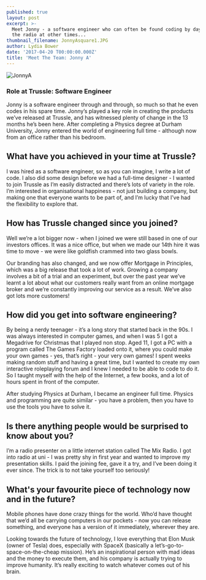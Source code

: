```yaml
---
published: true
layout: post
excerpt: >-
  Meet Jonny - a software engineer who can often be found coding by day, and on
  the radio at other times...
thumbnail_filename: JonnyAsquare1.JPG
author: Lydia Bower
date: '2017-04-20 T00:00:00.000Z'
title: 'Meet The Team: Jonny A'
---
```

![JonnyA]({{site.baseurl}}/images/post_images/JonnyA.JPG)

### Role at Trussle: Software Engineer

Jonny is a software engineer through and through, so much so that he even codes in his spare time. 
Jonny’s played a key role in creating the products we’ve released at Trussle, and has witnessed plenty of change in the 13 months he’s been here. After completing a Physics degree at Durham University, Jonny entered the world of engineering full time - although now from an office rather than his bedroom.  


## What have you achieved in your time at Trussle?
I was hired as a software engineer, so as you can imagine, I write a lot of code. I also did some design before we had a full-time designer - I wanted to join Trussle as I’m easily distracted and there’s lots of variety in the role. I’m interested in organisational happiness - not just building a company, but making one that everyone wants to be part of, and I’m lucky that I’ve had the flexibility to explore that. 

## How has Trussle changed since you joined?
Well we’re a lot bigger now - when I joined we were still based in one of our investors offices. It was a nice office, but when we made our 14th hire it was time to move - we were like goldfish crammed into two glass bowls. 

Our branding has also changed, and we now offer Mortgage in Principles, which was a big release that took a lot of work. Growing a company involves a bit of a trial and an experiment, but over the past year we’ve learnt a lot about what our customers really want from an online mortgage broker and we’re constantly improving our service as a result. We’ve also got lots more customers! 

## How did you get into software engineering?
By being a nerdy teenager - it’s a long story that started back in the 90s. I was always interested in computer games, and when I was 5 I got a Megadrive for Christmas that I played non stop. Aged 11, I got a PC with a program called The Games Factory loaded onto it, where you could make your own games - yes, that’s right - your very own games! I spent weeks making random stuff and having a great time, but I wanted to create my own interactive roleplaying forum and I knew I needed to be able to code to do it. So I taught myself with the help of the Internet, a few books, and a lot of hours spent in front of the computer. 

After studying Physics at Durham, I became an engineer full time. Physics and programming are quite similar - you have a problem, then you have to use the tools you have to solve it. 

## Is there anything people would be surprised to know about you?
I’m a radio presenter on a little internet station called The Mix Radio. I got into radio at uni - I was pretty shy in first year and wanted to improve my presentation skills. I paid the joining fee, gave it a try, and I’ve been doing it ever since. The trick is to not take yourself too seriously!

## What's your favourite piece of technology now and in the future?
Mobile phones have done crazy things for the world. Who’d have thought that we’d all be carrying computers in our pockets - now you can release something, and everyone has a version of it immediately, wherever they are. 

Looking towards the future of technology, I love everything that Elon Musk (owner of Tesla) does, especially with SpaceX (basically a let’s-go-to-space-on-the-cheap mission). He’s an inspirational person with mad ideas and the money to execute them, and his company is actually trying to improve humanity. It’s really exciting to watch whatever comes out of his brain.
